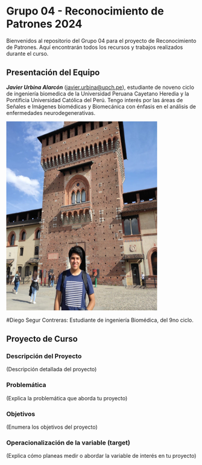 # Grupo 04 - Reconocimiento de Patrones 2024

Bienvenidos al repositorio del Grupo 04 para el proyecto de Reconocimiento de Patrones. Aquí encontrarán todos los recursos y trabajos realizados durante el curso.

## Presentación del Equipo
***Javier Urbina Alarcón*** (javier.urbina@upch.pe), estudiante de noveno ciclo de ingeniería biomedica de la Universidad Peruana Cayetano Heredia y la Pontificia Universidad Católica del Perú. Tengo interés por las áreas de Señales e Imágenes biomédicas y Biomecánica con énfasis en el análisis de enfermedades neurodegenerativas.

<img src="foto_Javier.jpeg" width="400" height="500">



#Diego Segur Contreras:
Estudiante de ingeniería Biomédica, del 9no ciclo.

## Proyecto de Curso
### Descripción del Proyecto
(Descripción detallada del proyecto)

### Problemática
(Explica la problemática que aborda tu proyecto)

### Objetivos
(Enumera los objetivos del proyecto)

### Operacionalización de la variable (target)
(Explica cómo planeas medir o abordar la variable de interés en tu proyecto)
